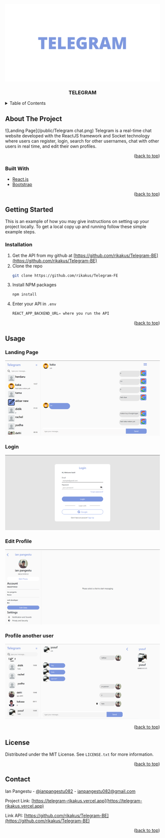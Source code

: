 <div id="top"></div>



<!-- PROJECT LOGO -->
<br />
<div align="center">
  <a href="https://github.com/rikakus/Telegram-FE">
    <img src="/public/logo Telegram.png" alt="Logo">
  </a>

<h3 align="center">TELEGRAM</h3>
</div>



<!-- TABLE OF CONTENTS -->
<details>
  <summary>Table of Contents</summary>
  <ol>
    <li>
      <a href="#about-the-project">About The Project</a>
      <ul>
        <li><a href="#built-with">Built With</a></li>
      </ul>
    </li>
    <li>
      <a href="#getting-started">Getting Started</a>
      <ul>
        <li><a href="#installation">Installation</a></li>
      </ul>
    </li>
    <li><a href="#usage">Usage</a></li>
    <li><a href="#license">License</a></li>
    <li><a href="#contact">Contact</a></li>
  </ol>
</details>



<!-- ABOUT THE PROJECT -->
## About The Project

![Landing Page](/public/Telegram chat.png)
Telegram is a real-time chat website developed with the ReactJS framework and Socket technology where users can register, login, search for other usernames, chat with other users in real time, and edit their own profiles.

<p align="right">(<a href="#top">back to top</a>)</p>



### Built With

* [React.js](https://reactjs.org/)
* [Bootstrap](https://getbootstrap.com)

<p align="right">(<a href="#top">back to top</a>)</p>


<!-- GETTING STARTED -->
## Getting Started

This is an example of how you may give instructions on setting up your project locally.
To get a local copy up and running follow these simple example steps.

### Installation

1. Get the API from my github at [https://github.com/rikakus/Telegram-BE](https://github.com/rikakus/Telegram-BE)
2. Clone the repo
   ```sh
   git clone https://github.com/rikakus/Telegram-FE
   ```
3. Install NPM packages
   ```sh
   npm install
   ```
4. Enter your API in `.env`
   ```js
   REACT_APP_BACKEND_URL= where you run the API
   ```

<p align="right">(<a href="#top">back to top</a>)</p>


<!-- USAGE EXAMPLES -->
## Usage


### Landing Page

![Landing Page](public/TelegramChat.png)

### Login

![Login](/public/Telegram.png)

### Edit Profile

![Profile](/public/telegramEdit.png)

### Profile another user

![Profile](/public/telegramProfile.png)

<p align="right">(<a href="#top">back to top</a>)</p>




<!-- LICENSE -->
## License

Distributed under the MIT License. See `LICENSE.txt` for more information.

<p align="right">(<a href="#top">back to top</a>)</p>



<!-- CONTACT -->
## Contact

Ian Pangestu - [@ianpangestu082](https://twitter.com/ianpangestu082) - ianpangestu082@gmail.com

Project Link: [https://telegram-rikakus.vercel.app](https://telegram-rikakus.vercel.app)

Link API:  [https://github.com/rikakus/Telegram-BE](https://github.com/rikakus/Telegram-BE)

<p align="right">(<a href="#top">back to top</a>)</p>
